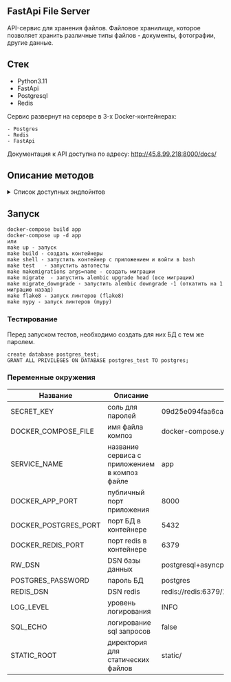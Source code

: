 ## FastApi File Server

API-сервис для хранения файлов.
Файловое хранилище, которое позволяет хранить различные типы файлов - документы, фотографии, другие данные.

## Стек

- Python3.11
- FastApi
- Postgresql
- Redis


Сервис развернут на сервере в 3-х Docker-контейнерах:

    - Postgres
    - Redis
    - FastApi

Документация к API доступна по адресу: http://45.8.99.218:8000/docs/

## Описание методов

<details>
<summary> Список доступных эндпойнтов </summary>

1. Статус активности связанных сервисов

```
GET /ping
```
Получить информацию о времени доступа ко всем связанным сервисам.

**Response**
```json
{
    "db": 1.27,
    "cache": 1.89,
}
```

2. Регистрация пользователя.

```
POST /register
```
Регистрация нового пользователя. Запрос принимает на вход логин и пароль для создания новой учетной записи.


3. Авторизация пользователя.

```
POST /auth
```
Запрос принимает на вход логин и пароль учетной записи и возвращает авторизационный токен. Далее все запросы проверяют наличие токена в заголовках - `Authorization: Bearer <token>`


4. Информация о загруженных файлах

```
GET /files/list
```
Возвращает информацию о ранее загруженных файлах. Доступно только авторизованному пользователю.

**Response**
```json
{
    "files": [
          {
            "id": "a19ad56c-d8c6-4376-b9bb-ea82f7f5a853",
            "name": "notes.txt",
            "created_ad": "2020-09-11T17:22:05Z",
            "path": "/homework/test-fodler/notes.txt",
            "size": 8512,
            "user_id": "c382f541-c2e7-42a2-9a7b-6cd091061325",
            "directory_id": "3fdeb8a0-7b8f-4b4b-9bbd-c71b31bcc8b9",
          },
        ...
          {
            "id": "113c7ab9-2300-41c7-9519-91ecbc527de1",
            "name": "tree-picture.png",
            "created_ad": "2019-06-19T13:05:21Z",
            "path": "/homework/work-folder/environment/tree-picture.png",
            "size": 1945,
            "user_id": "c382f541-c2e7-42a2-9a7b-6cd091061325",
            "directory_id": "d6c79512-5e27-4d25-bfb3-0b52f778d4a3",
          }
    ]
}
```


5. Загрузить файл в хранилище

```
POST /files/upload
```
Метод загрузки файла в хранилище. Доступно только авторизованному пользователю.
Для загрузки заполняется полный путь до файла, в который будет загружен/переписан загружаемый файл. Если нужные директории не существуют, то они будут созданы автоматически.
Так же, есть возможность указать путь до директории. В этом случае имя создаваемого файла будет создано в соответствии с текущим передаваемым именем файла.

**Request parameters**
```
{
    "path": <full-path-to-save-file>||<path-to-folder>,
}
```
**Response**
```json
{
    "id": "a19ad56c-d8c6-4376-b9bb-ea82f7f5a853",
    "name": "notes.txt",
    "created_ad": "2020-09-11T17:22:05Z",
    "path": "/homework/test-fodler/notes.txt",
    "size": 8512,
    "is_downloadable": true
}
```


6. Скачать загруженный файл

```
GET /files/download
```
Скачивание ранее загруженного файла. Доступно только авторизованному пользователю.

**Path parameters**
```
/?path=[<path-to-file>||<file-meta-id>||<path-to-folder>||<folder-meta-id>]
```
Возможность скачивания есть как по переданному пути до файла, так и по идентификатору.
Есть возможности скачивания директории в архиве.
Можно указать как путь до директории, так и ее **UUID**. При скачивании директории будут скачиваться все файлы, находящиеся в ней.

7. Информация об использовании пользователем дискового пространства.

```
GET /user/status
```

Возвращает информацию о статусе использования дискового пространства и ранее загруженных файлах. Доступно только авторизованному пользователю.

**Response**
```json
{
    "info": {
        "account_id": "taONIb-OurWxbNQ6ywGRopQngc",
        "home_folder_id": "19f25-3235641",
    },
    "folders": [
        "root": {
            "used": 395870,
            "files": 89
        },
        "home": {
            "used": 539,
            "files": 19
        },
        ...,
        "folder-188734": {
            "used": 79,
            "files": 2
      }
    ]
}
```

8.  Поиск файлов по заданным параметрам

```
GET /files/search
```

Возвращает информацию о загруженных файлах по заданным параметрам. Доступно только авторизованному пользователю.

**Request**
```json
{
    "options": {
        "path": <folder-id-to-search>,
        "extension": <file-extension>,
        "order_by": <field-to-order-search-result>,
        "limit": <max-number-of-results>
    },
    "query": "<any-text||regex>"
}
```

**Response**
```json
{
    "matches": [
          {
            "id": "113c7ab9-2300-41c7-9519-91ecbc527de1",
            "name": "tree-picture.png",
            "created_ad": "2019-06-19T13:05:21Z",
            "path": "/homework/work-folder/environment/tree-picture.png",
            "size": 1945,
          },
        ...
    ]
}
```

9. Поддержка версионирования изменений файлов.

```
GET /files/revisions
```

Возвращает информацию о изменениях файла по заданным параметрам. Доступно только авторизованному пользователю.

**Request**
```json
{
    "path": <path-to-file>||<file-meta-id>,
    "limit": <max-number-of-results>
}
```

**Response**
```json
{
    "revisions": [
          {
            "id": "b1863132-5db6-44fe-9d34-b944ab06ad81",
            "name": "presentation.pptx",
            "created_ad": "2020-09-11T17:22:05Z",
            "path": "/homework/learning/presentation.pptx",
            "rev_id": "676ffc2a-a9a5-47f6-905e-99e024ca8ac8",
            "hash": "e3b0c44298fc1c149afbf4c8996fb92427ae41e4649b934ca495991b7852b855",
            "modified_at": "2020-09-21T05:13:49Z"
          },
        ...
    ]
}
```

</details>



## Запуск
```
docker-compose build app
docker-compose up -d app
или
make up - запуск
make build - создать контейнеры
make shell - запустить контейнер с приложением и войти в bash
make test   - запустить автотесты
make makemigrations args=name - создать миграции
make migrate  - запустить alembic upgrade head (все миграции)
make migrate_downgrade - запустить alembic downgrade -1 (откатить на 1 миграцию назад)
make flake8 - запуск линтеров (flake8)
make mypy - запуск линтеров (mypy)

```

### Тестирование

Перед запуском тестов, необходимо создать для них БД с тем же паролем.
```
create database postgres_test;
GRANT ALL PRIVILEGES ON DATABASE postgres_test TO postgres;
```

### Переменные окружения

| Название| Описание                                      | Пример значения                                                  |
|---|-----------------------------------------------|------------------------------------------------------------------|
| SECRET_KEY | соль для паролей                              | 09d25e094faa6ca2556c818166b7a9563b93f7099f6f0f4caa6cf63b88e8d3e7 |
| DOCKER_COMPOSE_FILE | имя файла композ                              | docker-compose.yml                                               |
| SERVICE_NAME | название сервиса с приложением в композ файле | app                                                              |
| DOCKER_APP_PORT | публичный порт приложения                     | 8000                                                             |
| DOCKER_POSTGRES_PORT | порт БД в контейнере                          | 5432                                                             |
| DOCKER_REDIS_PORT | порт redis в контейнере                       | 6379                                                             |
| RW_DSN | DSN базы данных                               | postgresql+asyncpg://postgres@postgres:5432/postgres             |
| POSTGRES_PASSWORD | пароль БД                                     | postgres       |
| REDIS_DSN | DSN redis                                     | redis://redis:6379/1       |
| LOG_LEVEL | уровень логирования                           | INFO                                                             |
| SQL_ECHO | логирование sql запросов                      | false                                                            |
| STATIC_ROOT | директория для статических файлов             | static/                                                          |





